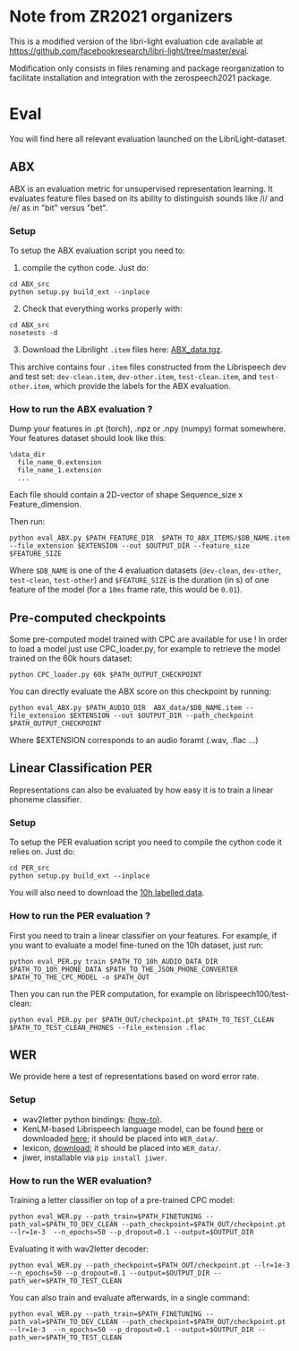 # Note from ZR2021 organizers

This is a modified version of the libri-light evaluation cde available at
https://github.com/facebookresearch/libri-light/tree/master/eval.

Modification only consists in files renaming and package reorganization to
facilitate installation and integration with the zerospeech2021 package.


# Eval

You will find here all relevant evaluation launched on the LibriLight-dataset.

## ABX

ABX is an evaluation metric for unsupervised representation learning. It evaluates feature files based on its ability to distinguish sounds like /i/ and /e/ as in "bit" versus "bet".

### Setup

To setup the ABX evaluation script you need to:

1. compile the cython code. Just do:

```console
cd ABX_src
python setup.py build_ext --inplace
```

2. Check that everything works properly with:
```console
cd ABX_src
nosetests -d
```

3. Download the Librilight `.item` files here: [ABX_data.tgz](https://dl.fbaipublicfiles.com/librilight/data/ABX_data.tgz).

This archive contains four `.item` files constructed from the Librispeech dev and test set: `dev-clean.item`, `dev-other.item`, `test-clean.item`, and `test-other.item`, which provide the labels for the ABX evaluation.

### How to run the ABX evaluation ?

Dump your features in .pt (torch), .npz or .npy (numpy) format somewhere. Your features dataset should look like this:

```console
\data_dir
  file_name_0.extension
  file_name_1.extension
  ...
```

Each file should contain a 2D-vector of shape Sequence_size x Feature_dimension.

Then run:
```console
python eval_ABX.py $PATH_FEATURE_DIR  $PATH_TO_ABX_ITEMS/$DB_NAME.item --file_extension $EXTENSION --out $OUTPUT_DIR --feature_size $FEATURE_SIZE
```

Where `$DB_NAME` is one of the 4 evaluation datasets (`dev-clean`, `dev-other`, `test-clean`, `test-other`) and `$FEATURE_SIZE` is the duration (in s) of one feature of the model (for a `10ms` frame rate, this would be `0.01`).


## Pre-computed checkpoints

Some pre-computed model trained with CPC are available for use ! In order to load a model just use CPC_loader.py, for example to retrieve the model trained on the 60k hours dataset:

```console
python CPC_loader.py 60k $PATH_OUTPUT_CHECKPOINT
```

You can directly evaluate the ABX score on this checkpoint by running:
```console
python eval_ABX.py $PATH_AUDIO_DIR  ABX_data/$DB_NAME.item --file_extension $EXTENSION --out $OUTPUT_DIR --path_checkpoint $PATH_OUTPUT_CHECKPOINT
```

Where $EXTENSION corresponds to an audio foramt (.wav, .flac ...)

## Linear Classification PER

Representations can also be evaluated by how easy it is to train a linear phoneme classifier.

### Setup

To setup the PER evaluation script you need to compile the cython code it relies on. Just do:
```console
cd PER_src
python setup.py build_ext --inplace
```

You will also need to download the [10h labelled data](https://dl.fbaipublicfiles.com/librilight/data/librispeech_finetuning.tgz).

### How to run the PER evaluation ?

First you need to train a linear classifier on your features. For example, if you want to evaluate a model fine-tuned on the 10h dataset, just run:
```console
python eval_PER.py train $PATH_TO_10h_AUDIO_DATA_DIR $PATH_TO_10h_PHONE_DATA $PATH_TO_THE_JSON_PHONE_CONVERTER $PATH_TO_THE_CPC_MODEL -o $PATH_OUT
```

Then you can run the PER computation, for example on librispeech100/test-clean:
```console
python eval_PER.py per $PATH_OUT/checkpoint.pt $PATH_TO_TEST_CLEAN $PATH_TO_TEST_CLEAN_PHONES --file_extension .flac
```


## WER

We provide here a test of representations based on word error rate.

### Setup
* wav2letter python bindings: [(how-to)](https://github.com/facebookresearch/wav2letter/tree/master/bindings/python).
* KenLM-based Librispeech language model, can be found [here](http://www.openslr.org/11/) or downloaded [here](https://dl.fbaipublicfiles.com/librilight/data/4-gram.bin); it should be placed into `WER_data/`.
* lexicon, [download](https://dl.fbaipublicfiles.com/librilight/data/lexicon.txt.gz); it should be placed into `WER_data/`.
* jiwer, installable via `pip install jiwer`.

### How to run the WER evaluation?

Training a letter classifier on top of a pre-trained CPC model:
```console
python eval_WER.py --path_train=$PATH_FINETUNING --path_val=$PATH_TO_DEV_CLEAN --path_checkpoint=$PATH_OUT/checkpoint.pt --lr=1e-3  --n_epochs=50 --p_dropout=0.1 --output=$OUTPUT_DIR

```
Evaluating it with wav2letter decoder:
```console
python eval_WER.py --path_checkpoint=$PATH_OUT/checkpoint.pt --lr=1e-3  --n_epochs=50 --p_dropout=0.1 --output=$OUTPUT_DIR --path_wer=$PATH_TO_TEST_CLEAN
```

You can also train and evaluate afterwards, in a single command:
```console
python eval_WER.py --path_train=$PATH_FINETUNING --path_val=$PATH_TO_DEV_CLEAN --path_checkpoint=$PATH_OUT/checkpoint.pt --lr=1e-3  --n_epochs=50 --p_dropout=0.1 --output=$OUTPUT_DIR --path_wer=$PATH_TO_TEST_CLEAN
```

